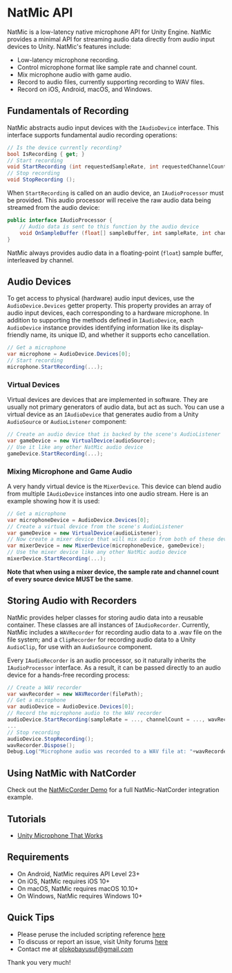 # NatMic API
NatMic is a low-latency native microphone API for Unity Engine. NatMic provides a minimal API for streaming audio data directly from audio input devices to Unity. NatMic's features include:
+ Low-latency microphone recording.
+ Control microphone format like sample rate and channel count.
+ Mix microphone audio with game audio.
+ Record to audio files, currently supporting recording to WAV files.
+ Record on iOS, Android, macOS, and Windows.

## Fundamentals of Recording
NatMic abstracts audio input devices with the `IAudioDevice` interface. This interface supports fundamental audio recording operations:
```csharp
// Is the device currently recording?
bool IsRecording { get; }
// Start recording
void StartRecording (int requestedSampleRate, int requestedChannelCount, IAudioProcessor processor);
// Stop recording
void StopRecording ();
```

When `StartRecording` is called on an audio device, an `IAudioProcessor` must be provided. This audio processor will receive the raw audio data being streamed from the audio device:
```csharp
public interface IAudioProcessor {
    // Audio data is sent to this function by the audio device
    void OnSampleBuffer (float[] sampleBuffer, int sampleRate, int channelCount, long timestamp);
}
```

NatMic always provides audio data in a floating-point (`float`) sample buffer, interleaved by channel.

## Audio Devices
To get access to physical (hardware) audio input devices, use the `AudioDevice.Devices` getter property. This property provides an array of audio input devices, each corresponding to a hardware microphone. In addition to supporting the methods defined in `IAudioDevice`, each `AudioDevice` instance provides identifying information like its display-friendly name, its unique ID, and whether it supports echo cancellation.
```csharp
// Get a microphone
var microphone = AudioDevice.Devices[0];
// Start recording
microphone.StartRecording(...);
```

### Virtual Devices
Virtual devices are devices that are implemented in software. They are usually not primary generators of audio data, but act as such. You can use a virtual device as an `IAudioDevice` that generates audio from a Unity `AudioSource` or `AudioListener` component:
```csharp
// Create an audio device that is backed by the scene's AudioListener
var gameDevice = new VirtualDevice(audioSource);
// Use it like any other NatMic audio device
gameDevice.StartRecording(...);
```

### Mixing Microphone and Game Audio
A very handy virtual device is the `MixerDevice`. This device can blend audio from multiple `IAudioDevice` instances into one audio stream. Here is an example showing how it is used:
```csharp
// Get a microphone
var microphoneDevice = AudioDevice.Devices[0];
// Create a virtual device from the scene's AudioListener
var gameDevice = new VirtualDevice(audioListener);
// Now create a mixer device that will mix audio from both of these devices
var mixerDevice = new MixerDevice(microphoneDevice, gameDevice);
// Use the mixer device like any other NatMic audio device
mixerDevice.StartRecording(...);
```

**Note that when using a mixer device, the sample rate and channel count of every source device MUST be the same**.

## Storing Audio with Recorders
NatMic provides helper classes for storing audio data into a reusable container. These classes are all instances of `IAudioRecorder`. Currently, NatMic includes a `WAVRecorder` for recording audio data to a .wav file on the file system; and a `ClipRecorder` for recording audio data to a Unity `AudioClip`, for use with an `AudioSource` component.

Every `IAudioRecorder` is an audio processor, so it naturally inherits the `IAudioProcessor` interface. As a result, it can be passed directly to an audio device for a hands-free recording process:
```csharp
// Create a WAV recorder
var wavRecorder = new WAVRecorder(filePath);
// Get a microphone
var audioDevice = AudioDevice.Devices[0];
// Record the microphone audio to the WAV recorder
audioDevice.StartRecording(sampleRate = ..., channelCount = ..., wavRecorder);
...
// Stop recording
audioDevice.StopRecording();
wavRecorder.Dispose();
Debug.Log("Microphone audio was recorded to a WAV file at: "+wavRecorder.FilePath);
```

## Using NatMic with NatCorder
Check out the [NatMicCorder Demo](https://github.com/olokobayusuf/NatMicCorder-Demo) for a full NatMic-NatCorder integration example.

## Tutorials
- [Unity Microphone That Works](https://medium.com/@olokobayusuf/natmic-api-unity-microphone-that-works-264d2b73cfa8)

## Requirements
- On Android, NatMic requires API Level 23+
- On iOS, NatMic requires iOS 10+
- On macOS, NatMic requires macOS 10.10+
- On Windows, NatMic requires Windows 10+

## Quick Tips
- Please peruse the included scripting reference [here](https://olokobayusuf.github.io/NatMic-Docs/)
- To discuss or report an issue, visit Unity forums [here](https://forum.unity.com/threads/natmic-native-microphone-api.431677/)
- Contact me at [olokobayusuf@gmail.com](mailto:olokobayusuf@gmail.com)

Thank you very much!